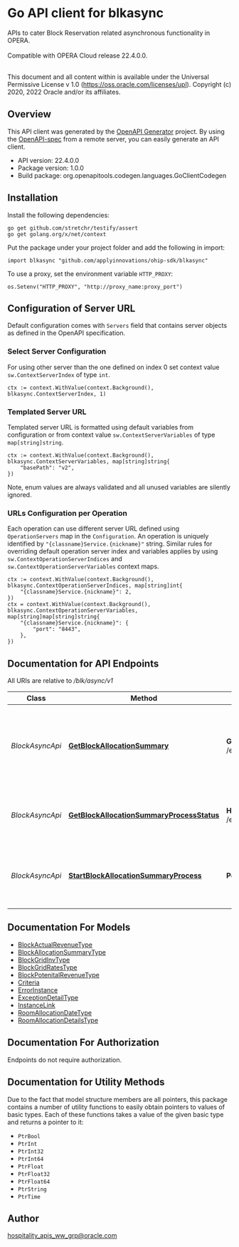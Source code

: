 # Go API client for blkasync

APIs to cater Block Reservation related asynchronous functionality in OPERA.<br /><br /> Compatible with OPERA Cloud release 22.4.0.0.<br /><br /><p> This document and all content within is available under the Universal Permissive License v 1.0 (https://oss.oracle.com/licenses/upl). Copyright (c) 2020, 2022 Oracle and/or its affiliates.</p>

## Overview
This API client was generated by the [OpenAPI Generator](https://openapi-generator.tech) project.  By using the [OpenAPI-spec](https://www.openapis.org/) from a remote server, you can easily generate an API client.

- API version: 22.4.0.0
- Package version: 1.0.0
- Build package: org.openapitools.codegen.languages.GoClientCodegen

## Installation

Install the following dependencies:

```shell
go get github.com/stretchr/testify/assert
go get golang.org/x/net/context
```

Put the package under your project folder and add the following in import:

```golang
import blkasync "github.com/applyinnovations/ohip-sdk/blkasync"
```

To use a proxy, set the environment variable `HTTP_PROXY`:

```golang
os.Setenv("HTTP_PROXY", "http://proxy_name:proxy_port")
```

## Configuration of Server URL

Default configuration comes with `Servers` field that contains server objects as defined in the OpenAPI specification.

### Select Server Configuration

For using other server than the one defined on index 0 set context value `sw.ContextServerIndex` of type `int`.

```golang
ctx := context.WithValue(context.Background(), blkasync.ContextServerIndex, 1)
```

### Templated Server URL

Templated server URL is formatted using default variables from configuration or from context value `sw.ContextServerVariables` of type `map[string]string`.

```golang
ctx := context.WithValue(context.Background(), blkasync.ContextServerVariables, map[string]string{
	"basePath": "v2",
})
```

Note, enum values are always validated and all unused variables are silently ignored.

### URLs Configuration per Operation

Each operation can use different server URL defined using `OperationServers` map in the `Configuration`.
An operation is uniquely identified by `"{classname}Service.{nickname}"` string.
Similar rules for overriding default operation server index and variables applies by using `sw.ContextOperationServerIndices` and `sw.ContextOperationServerVariables` context maps.

```golang
ctx := context.WithValue(context.Background(), blkasync.ContextOperationServerIndices, map[string]int{
	"{classname}Service.{nickname}": 2,
})
ctx = context.WithValue(context.Background(), blkasync.ContextOperationServerVariables, map[string]map[string]string{
	"{classname}Service.{nickname}": {
		"port": "8443",
	},
})
```

## Documentation for API Endpoints

All URIs are relative to */blk/async/v1*

Class | Method | HTTP request | Description
------------ | ------------- | ------------- | -------------
*BlockAsyncApi* | [**GetBlockAllocationSummary**](docs/BlockAsyncApi.md#getblockallocationsummary) | **Get** /externalSystems/{extSystemCode}/hotels/{hotelId}/blocks/allocationSummary/{requestId} | This API returns a hotel&#39;s block allocation summary for a scheduled process.
*BlockAsyncApi* | [**GetBlockAllocationSummaryProcessStatus**](docs/BlockAsyncApi.md#getblockallocationsummaryprocessstatus) | **Head** /externalSystems/{extSystemCode}/hotels/{hotelId}/blocks/allocationSummary/{requestId} | Check status of Block Allocation Summary process
*BlockAsyncApi* | [**StartBlockAllocationSummaryProcess**](docs/BlockAsyncApi.md#startblockallocationsummaryprocess) | **Post** /externalSystems/{extSystemCode}/hotels/{hotelId}/blocks/allocationSummary | This API facilitates fetching block allocation summary for a Hotel.


## Documentation For Models

 - [BlockActualRevenueType](docs/BlockActualRevenueType.md)
 - [BlockAllocationSummaryType](docs/BlockAllocationSummaryType.md)
 - [BlockGridInvType](docs/BlockGridInvType.md)
 - [BlockGridRatesType](docs/BlockGridRatesType.md)
 - [BlockPotenitalRevenueType](docs/BlockPotenitalRevenueType.md)
 - [Criteria](docs/Criteria.md)
 - [ErrorInstance](docs/ErrorInstance.md)
 - [ExceptionDetailType](docs/ExceptionDetailType.md)
 - [InstanceLink](docs/InstanceLink.md)
 - [RoomAllocationDateType](docs/RoomAllocationDateType.md)
 - [RoomAllocationDetailsType](docs/RoomAllocationDetailsType.md)


## Documentation For Authorization

Endpoints do not require authorization.


## Documentation for Utility Methods

Due to the fact that model structure members are all pointers, this package contains
a number of utility functions to easily obtain pointers to values of basic types.
Each of these functions takes a value of the given basic type and returns a pointer to it:

* `PtrBool`
* `PtrInt`
* `PtrInt32`
* `PtrInt64`
* `PtrFloat`
* `PtrFloat32`
* `PtrFloat64`
* `PtrString`
* `PtrTime`

## Author

hospitality_apis_ww_grp@oracle.com

